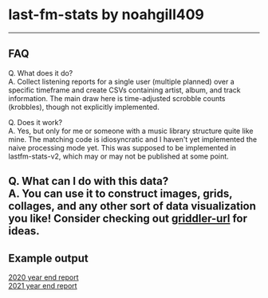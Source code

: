 # last-fm-stats by noahgill409
---
## FAQ
Q. What does it do? \
A. Collect listening reports for a single user (multiple planned) over a specific timeframe and create CSVs containing artist, album, and track information. The main draw here is time-adjusted scrobble counts (krobbles), though not explicitly implemented.

Q. Does it work? \
A. Yes, but only for me or someone with a music library structure quite like mine. The matching code is idiosyncratic and I haven't yet implemented the naive processing mode yet. This was supposed to be implemented in lastfm-stats-v2, which may or may not be published at some point.

Q. What can I do with this data? \
A. You can use it to construct images, grids, collages, and any other sort of data visualization you like! Consider checking out [griddler-url] for ideas.
---
## Example output

[2020 year end report][1] \
[2021 year end report][2]



<!-- MARKDOWN LINKS & IMAGES -->
[griddler-url]: https://www.foo.bar
[1]: https://imgur.com/a/S1sTqgA
[2]: https://imgur.com/gallery/IxqG1hN
